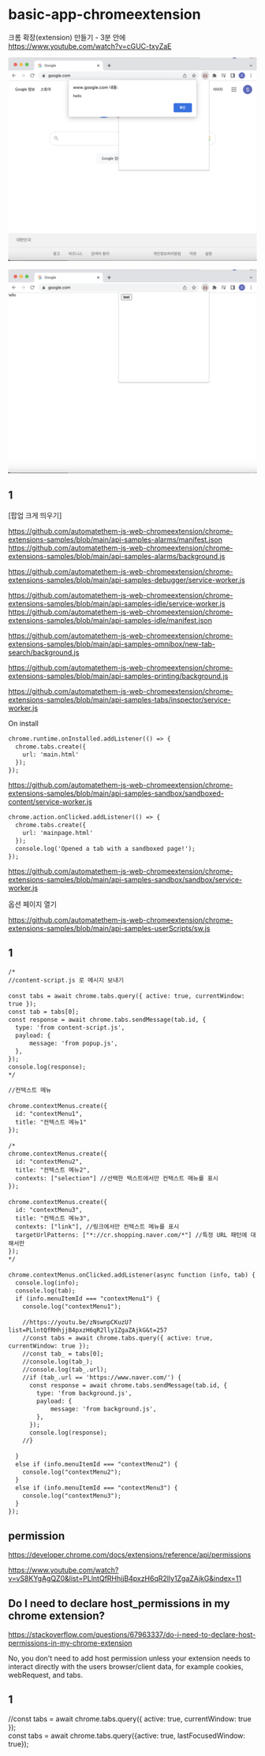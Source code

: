 # basic-app-chromeextension

크롬 확장(extension) 만들기 - 3분 안에  
https://www.youtube.com/watch?v=cGUC-txyZaE

![](attach_files/screenshot1.png?raw=true)

![](attach_files/screenshot2.png?raw=true)

## 1

[팝업 크게 띄우기]

https://github.com/automatethem-js-web-chromeextension/chrome-extensions-samples/blob/main/api-samples-alarms/manifest.json  
https://github.com/automatethem-js-web-chromeextension/chrome-extensions-samples/blob/main/api-samples-alarms/background.js

https://github.com/automatethem-js-web-chromeextension/chrome-extensions-samples/blob/main/api-samples-debugger/service-worker.js

https://github.com/automatethem-js-web-chromeextension/chrome-extensions-samples/blob/main/api-samples-idle/service-worker.js  
https://github.com/automatethem-js-web-chromeextension/chrome-extensions-samples/blob/main/api-samples-idle/manifest.json

https://github.com/automatethem-js-web-chromeextension/chrome-extensions-samples/blob/main/api-samples-omnibox/new-tab-search/background.js

https://github.com/automatethem-js-web-chromeextension/chrome-extensions-samples/blob/main/api-samples-printing/background.js

https://github.com/automatethem-js-web-chromeextension/chrome-extensions-samples/blob/main/api-samples-tabs/inspector/service-worker.js

On install

```
chrome.runtime.onInstalled.addListener(() => {
  chrome.tabs.create({
    url: 'main.html'
  });
});
```
https://github.com/automatethem-js-web-chromeextension/chrome-extensions-samples/blob/main/api-samples-sandbox/sandboxed-content/service-worker.js

```
chrome.action.onClicked.addListener(() => {
  chrome.tabs.create({
    url: 'mainpage.html'
  });
  console.log('Opened a tab with a sandboxed page!');
});
```
https://github.com/automatethem-js-web-chromeextension/chrome-extensions-samples/blob/main/api-samples-sandbox/sandbox/service-worker.js

옵션 페이지 열기

https://github.com/automatethem-js-web-chromeextension/chrome-extensions-samples/blob/main/api-samples-userScripts/sw.js

## 1

```
/*
//content-script.js 로 메시지 보내기

const tabs = await chrome.tabs.query({ active: true, currentWindow: true });
const tab = tabs[0];
const response = await chrome.tabs.sendMessage(tab.id, {
  type: 'from content-script.js',
  payload: {
      message: 'from popup.js',
  },
});
console.log(response);
*/
```

```
//컨텍스트 메뉴

chrome.contextMenus.create({
  id: "contextMenu1",
  title: "컨텍스트 메뉴1"
});

/*
chrome.contextMenus.create({
  id: "contextMenu2",
  title: "컨텍스트 메뉴2",
  contexts: ["selection"] //선택한 텍스트에서만 컨텍스트 메뉴를 표시
});

chrome.contextMenus.create({
  id: "contextMenu3",
  title: "컨텍스트 메뉴3",
  contexts: ["link"], //링크에서만 컨텍스트 메뉴를 표시
  targetUrlPatterns: ["*://cr.shopping.naver.com/*"] //특정 URL 패턴에 대해서만
});
*/

chrome.contextMenus.onClicked.addListener(async function (info, tab) {
  console.log(info);
  console.log(tab);
  if (info.menuItemId === "contextMenu1") {
    console.log("contextMenu1");

    //https://youtu.be/zNswnpCKuzU?list=PLlntQfRHhjjB4pxzH6qR2lly1ZgaZAjkG&t=257
    //const tabs = await chrome.tabs.query({ active: true, currentWindow: true });
    //const tab_ = tabs[0];
    //console.log(tab_);
    //console.log(tab_.url);
    //if (tab_.url == 'https://www.naver.com/') {
      const response = await chrome.tabs.sendMessage(tab.id, {
        type: 'from background.js',
        payload: {
            message: 'from background.js',
        },
      });
      console.log(response);
    //}

  }
  else if (info.menuItemId === "contextMenu2") {
    console.log("contextMenu2");
  }
  else if (info.menuItemId === "contextMenu3") {
    console.log("contextMenu3");
  }
});
```

## permission

https://developer.chrome.com/docs/extensions/reference/api/permissions

https://www.youtube.com/watch?v=vS8KYgAgQZ0&list=PLlntQfRHhjjB4pxzH6qR2lly1ZgaZAjkG&index=11

## Do I need to declare host_permissions in my chrome extension?

https://stackoverflow.com/questions/67963337/do-i-need-to-declare-host-permissions-in-my-chrome-extension

No, you don't need to add host permission unless your extension needs to interact directly with the users browser/client data, for example cookies, webRequest, and tabs.

## 1

//const tabs = await chrome.tabs.query({ active: true, currentWindow: true });  
const tabs = await chrome.tabs.query({active: true, lastFocusedWindow: true});
